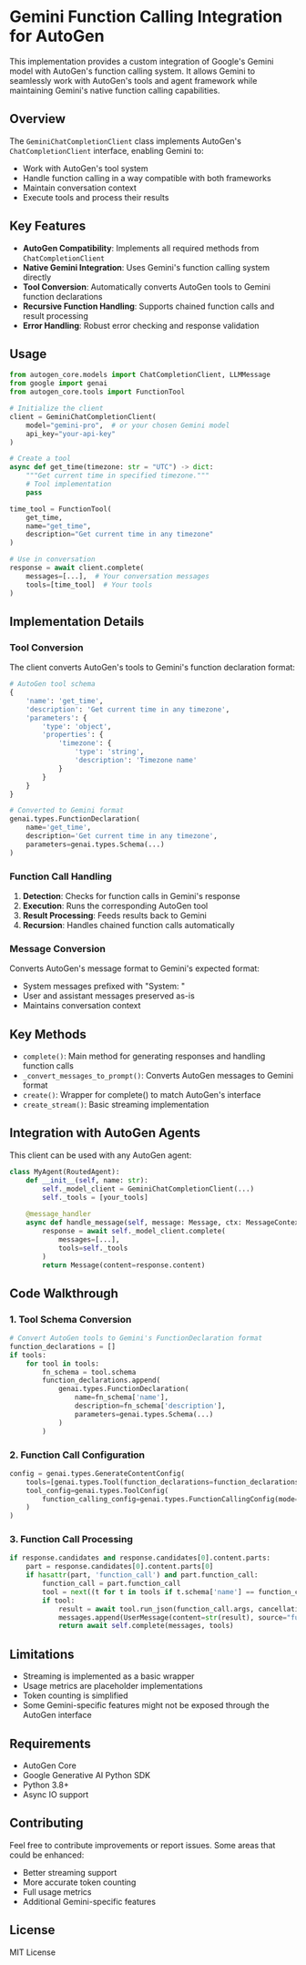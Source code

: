 # Gemini Function Calling Integration for AutoGen

This implementation provides a custom integration of Google's Gemini model with AutoGen's function calling system. It allows Gemini to seamlessly work with AutoGen's tools and agent framework while maintaining Gemini's native function calling capabilities.

## Overview

The `GeminiChatCompletionClient` class implements AutoGen's `ChatCompletionClient` interface, enabling Gemini to:
- Work with AutoGen's tool system
- Handle function calling in a way compatible with both frameworks
- Maintain conversation context
- Execute tools and process their results

## Key Features

- **AutoGen Compatibility**: Implements all required methods from `ChatCompletionClient`
- **Native Gemini Integration**: Uses Gemini's function calling system directly
- **Tool Conversion**: Automatically converts AutoGen tools to Gemini function declarations
- **Recursive Function Handling**: Supports chained function calls and result processing
- **Error Handling**: Robust error checking and response validation

## Usage

```python
from autogen_core.models import ChatCompletionClient, LLMMessage
from google import genai
from autogen_core.tools import FunctionTool

# Initialize the client
client = GeminiChatCompletionClient(
    model="gemini-pro",  # or your chosen Gemini model
    api_key="your-api-key"
)

# Create a tool
async def get_time(timezone: str = "UTC") -> dict:
    """Get current time in specified timezone."""
    # Tool implementation
    pass

time_tool = FunctionTool(
    get_time,
    name="get_time",
    description="Get current time in any timezone"
)

# Use in conversation
response = await client.complete(
    messages=[...],  # Your conversation messages
    tools=[time_tool]  # Your tools
)
```

## Implementation Details

### Tool Conversion
The client converts AutoGen's tools to Gemini's function declaration format:

```python
# AutoGen tool schema
{
    'name': 'get_time',
    'description': 'Get current time in any timezone',
    'parameters': {
        'type': 'object',
        'properties': {
            'timezone': {
                'type': 'string',
                'description': 'Timezone name'
            }
        }
    }
}

# Converted to Gemini format
genai.types.FunctionDeclaration(
    name='get_time',
    description='Get current time in any timezone',
    parameters=genai.types.Schema(...)
)
```

### Function Call Handling

1. **Detection**: Checks for function calls in Gemini's response
2. **Execution**: Runs the corresponding AutoGen tool
3. **Result Processing**: Feeds results back to Gemini
4. **Recursion**: Handles chained function calls automatically

### Message Conversion

Converts AutoGen's message format to Gemini's expected format:
- System messages prefixed with "System: "
- User and assistant messages preserved as-is
- Maintains conversation context

## Key Methods

- `complete()`: Main method for generating responses and handling function calls
- `_convert_messages_to_prompt()`: Converts AutoGen messages to Gemini format
- `create()`: Wrapper for complete() to match AutoGen's interface
- `create_stream()`: Basic streaming implementation

## Integration with AutoGen Agents

This client can be used with any AutoGen agent:

```python
class MyAgent(RoutedAgent):
    def __init__(self, name: str):
        self._model_client = GeminiChatCompletionClient(...)
        self._tools = [your_tools]
        
    @message_handler
    async def handle_message(self, message: Message, ctx: MessageContext) -> Message:
        response = await self._model_client.complete(
            messages=[...],
            tools=self._tools
        )
        return Message(content=response.content)
```

## Code Walkthrough

### 1. Tool Schema Conversion
```python
# Convert AutoGen tools to Gemini's FunctionDeclaration format
function_declarations = []
if tools:
    for tool in tools:
        fn_schema = tool.schema
        function_declarations.append(
            genai.types.FunctionDeclaration(
                name=fn_schema['name'],
                description=fn_schema['description'],
                parameters=genai.types.Schema(...)
            )
        )
```

### 2. Function Call Configuration
```python
config = genai.types.GenerateContentConfig(
    tools=[genai.types.Tool(function_declarations=function_declarations)],
    tool_config=genai.types.ToolConfig(
        function_calling_config=genai.types.FunctionCallingConfig(mode='AUTO')
    )
)
```

### 3. Function Call Processing
```python
if response.candidates and response.candidates[0].content.parts:
    part = response.candidates[0].content.parts[0]
    if hasattr(part, 'function_call') and part.function_call:
        function_call = part.function_call
        tool = next((t for t in tools if t.schema['name'] == function_call.name), None)
        if tool:
            result = await tool.run_json(function_call.args, cancellation_token)
            messages.append(UserMessage(content=str(result), source="function"))
            return await self.complete(messages, tools)
```

## Limitations

- Streaming is implemented as a basic wrapper
- Usage metrics are placeholder implementations
- Token counting is simplified
- Some Gemini-specific features might not be exposed through the AutoGen interface

## Requirements

- AutoGen Core
- Google Generative AI Python SDK
- Python 3.8+
- Async IO support

## Contributing

Feel free to contribute improvements or report issues. Some areas that could be enhanced:
- Better streaming support
- More accurate token counting
- Full usage metrics
- Additional Gemini-specific features

## License

MIT License
